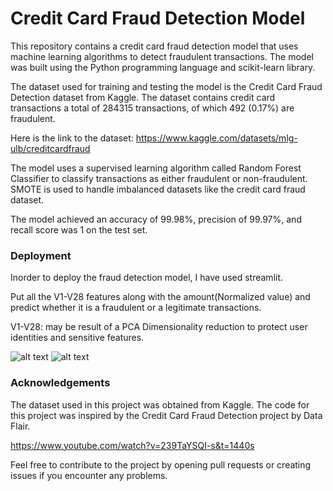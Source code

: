
# Credit Card Fraud Detection Model

This repository contains a credit card fraud detection model that uses machine learning algorithms to detect fraudulent transactions. The model was built using the Python programming language and scikit-learn library.

The dataset used for training and testing the model is the Credit Card Fraud Detection dataset from Kaggle. The dataset contains credit card transactions a total of 284315 transactions, of which 492 (0.17%) are fraudulent.

Here is the link to the dataset:
https://www.kaggle.com/datasets/mlg-ulb/creditcardfraud


The model uses a supervised learning algorithm called Random Forest Classifier to classify transactions as either fraudulent or non-fraudulent. SMOTE is used to handle imbalanced datasets like the credit card fraud dataset.

The model achieved an accuracy of 99.98%, precision of 99.97%, and recall score was 1 on the test set.




### Deployment
Inorder to deploy the fraud detection model, I have used streamlit.

Put all the V1-V28 features along with the amount(Normalized value) and predict whether it is a fraudulent or a legitimate transactions.

V1-V28: may be result of a PCA Dimensionality reduction to protect user identities and sensitive features.








![alt text](https://img.shields.io/badge/Python-3.11-orange)   ![alt text](https://img.shields.io/badge/Streamlit-Share-brightgreen)
###  Acknowledgements

The dataset used in this project was obtained from Kaggle.
The code for this project was inspired by the Credit Card Fraud Detection project by Data Flair.

https://www.youtube.com/watch?v=239TaYSQI-s&t=1440s

Feel free to contribute to the project by opening pull requests or creating issues if you encounter any problems.
